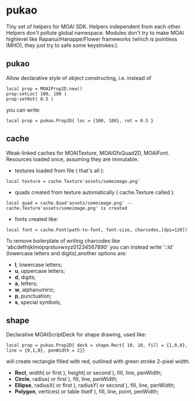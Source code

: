 # pukao
Tiny set of helpers for MOAI SDK. Helpers independent from each other. Helpers don't pollute global namespace. Modules don't try to make MOAI highlevel like Rapanui/Hanappe/Flower frameworks (which is pointless IMHO), they just try to safe some keystrokes:).

## pukao
Allow declarative style of object constructing, i.e. instead of

```
local prop = MOAIProp2D.new()
prop:setLoc( 100, 100 )
prop:setRot( 0.5 )
```

you can write:
```
local prop = pukao.Prop2D{ loc = {100, 100}, rot = 0.5 }
```

## cache
Weak-linked caches for MOAITexture, MOAIGfxQuad2D, MOAIFont. Resources loaded once, assuming they are immutable.
* textures loaded from file ( that's all ): 
```
local texture = cache.Texture'assets/someimage.png'
```
* quads created from texture automatically ( cache.Texture called ):
```
local quad = cache.Quad'assets/someimage.png' -- cache.Texture'assets/someimage.png' is created
```
* fonts created like:
```
local font = cache.Font(path-to-font, font-size, charcodes,[dpi=120])
```
To remove boilerplate of writing charcodes like 'abcdefhijklmopqrstuvwxyz01234567890' you can instead write '::ld' (lowercase letters and digits),another options are:
- **l**, lowercase letters;
- **u**, uppercase letters;
- **d**, digits;
- **a**, letters;
- **w**, alphanumiric;
- **p**, punctuation;
- **s**, special symbols;

## shape
Declarative MOAIScriptDeck for shape drawing, used like:
```
local prop = pukao.Prop2D{ deck = shape.Rect{ 10, 10, fill = {1,0,0}, line = {0,1,0}, penWidth = 2}}
```
will create rectangle filled with red, outlined with green stroke 2-pixel width. 

* **Rect**, width( or first ), height( or second ), fill, line, penWidth;
* **Circle**, radius( or first ), fill, line, penWidth;
* **Ellipse**, radiusX( or first ), radiusY( or second ), fill, line, penWidth;
* **Polygon**, vertices( or table itself ), fill, line, point, penWidth;

